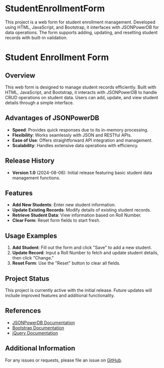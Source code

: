 # StudentEnrollmentForm
This project is a web form for student enrollment management. Developed using HTML, JavaScript, and Bootstrap, it interfaces with JSONPowerDB for data operations. The form supports adding, updating, and resetting student records with built-in validation.

# Student Enrollment Form

## Overview
This web form is designed to manage student records efficiently. Built with HTML, JavaScript, and Bootstrap, it interacts with JSONPowerDB to handle CRUD operations on student data. Users can add, update, and view student details through a simple interface.

## Advantages of JSONPowerDB
- **Speed**: Provides quick responses due to its in-memory processing.
- **Flexibility**: Works seamlessly with JSON and RESTful APIs.
- **Ease of Use**: Offers straightforward API integration and management.
- **Scalability**: Handles extensive data operations with efficiency.

## Release History
- **Version 1.0** (2024-08-06): Initial release featuring basic student data management functions.

## Features
- **Add New Students**: Enter new student information.
- **Update Existing Records**: Modify details of existing student records.
- **Retrieve Student Data**: View information based on Roll Number.
- **Clear Form**: Reset form fields to start fresh.

## Usage Examples
1. **Add Student**: Fill out the form and click "Save" to add a new student.
2. **Update Record**: Input a Roll Number to fetch and update student details, then click "Change."
3. **Reset Form**: Use the "Reset" button to clear all fields.

## Project Status
This project is currently active with the initial release. Future updates will include improved features and additional functionality.

## References
- [JSONPowerDB Documentation](https://www.jsonpowerdb.org/)
- [Bootstrap Documentation](https://getbootstrap.com/)
- [jQuery Documentation](https://jquery.com/)

## Additional Information
For any issues or requests, please file an issue on [GitHub](https://github.com/sanika1707/StudentEnrollmentForm).

